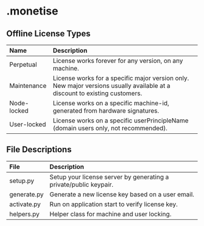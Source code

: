 # .monetise

## Offline License Types

| Name | Description |
|:--|:--|
| Perpetual   | License works forever for any version, on any machine.
| Maintenance | License works for a specific major version only. New major versions usually available at a discount to existing customers.
| Node-locked | License works on a specific machine-id, generated from hardware signatures.
| User-locked | License works on a specific userPrincipleName (domain users only, not recommended).

## File Descriptions

| File | Description |
|:--|:--|
| setup.py    | Setup your license server by generating a private/public keypair.
| generate.py | Generate a new license key based on a user email.
| activate.py | Run on application start to verify license key.
| helpers.py  | Helper class for machine and user locking.
